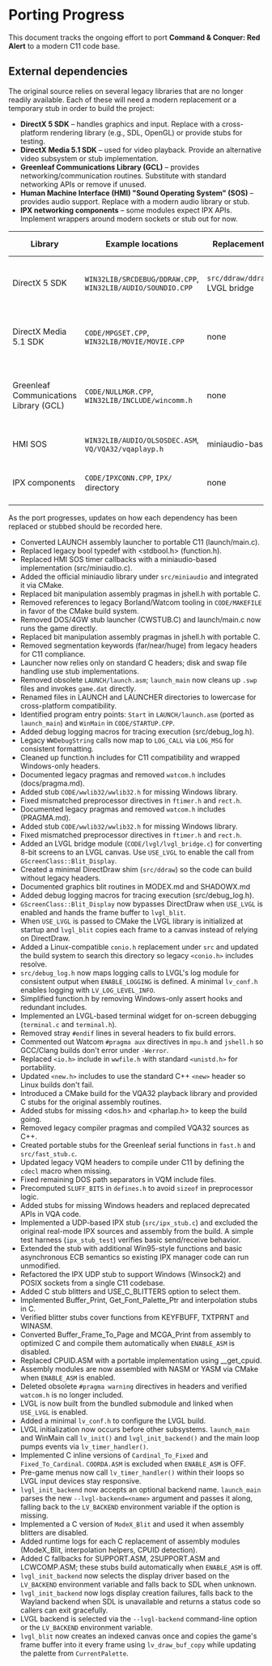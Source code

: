 # Porting Progress

This document tracks the ongoing effort to port **Command & Conquer: Red Alert** to a modern C11 code base.

## External dependencies

The original source relies on several legacy libraries that are no longer readily available. Each of these will need a modern replacement or a temporary stub in order to build the project:

- **DirectX 5 SDK** – handles graphics and input. Replace with a cross-platform rendering library (e.g., SDL, OpenGL) or provide stubs for testing.
- **DirectX Media 5.1 SDK** – used for video playback. Provide an alternative video subsystem or stub implementation.
- **Greenleaf Communications Library (GCL)** – provides networking/communication routines. Substitute with standard networking APIs or remove if unused.
- **Human Machine Interface (HMI) "Sound Operating System" (SOS)** – provides audio support. Replace with a modern audio library or stub.
- **IPX networking components** – some modules expect IPX APIs. Implement wrappers around modern sockets or stub out for now.

| Library | Example locations | Replacement or stub | Remaining work |
| ------- | ----------------- | ------------------ | --------------- |
| DirectX 5 SDK | `WIN32LIB/SRCDEBUG/DDRAW.CPP`, `WIN32LIB/AUDIO/SOUNDIO.CPP` | `src/ddraw/ddraw_stub.c`, LVGL bridge | Port all graphics and input to portable APIs |
| DirectX Media 5.1 SDK | `CODE/MPGSET.CPP`, `WIN32LIB/MOVIE/MOVIE.CPP` | none | Provide modern video playback or stub |
| Greenleaf Communications Library (GCL) | `CODE/NULLMGR.CPP`, `WIN32LIB/INCLUDE/wincomm.h` | none | Replace serial/comm routines with standard networking |
| HMI SOS | `WIN32LIB/AUDIO/OLSOSDEC.ASM`, `VQ/VQA32/vqaplayp.h` | miniaudio-based timer | Port remaining audio paths |
| IPX components | `CODE/IPXCONN.CPP`, `IPX/` directory | none | Implement socket-based networking |

As the port progresses, updates on how each dependency has been replaced or stubbed should be recorded here.
- Converted LAUNCH assembly launcher to portable C11 (launch/main.c).
- Replaced legacy bool typedef with <stdbool.h> (function.h).
- Replaced HMI SOS timer callbacks with a miniaudio-based implementation (src/miniaudio.c).
- Added the official miniaudio library under `src/miniaudio` and integrated it via CMake.
- Replaced bit manipulation assembly pragmas in jshell.h with portable C.
- Removed references to legacy Borland/Watcom tooling in `CODE/MAKEFILE` in favor of the CMake build system.
- Removed DOS/4GW stub launcher (CWSTUB.C) and launch/main.c now runs the game directly.
- Replaced bit manipulation assembly pragmas in jshell.h with portable C.
- Removed segmentation keywords (far/near/huge) from legacy headers for C11 compliance.
- Launcher now relies only on standard C headers; disk and swap file handling use stub implementations.
- Removed obsolete `LAUNCH/launch.asm`; `launch_main` now cleans up `.swp` files
  and invokes `game.dat` directly.
- Renamed files in LAUNCH and LAUNCHER directories to lowercase for cross-platform compatibility.
- Identified program entry points: `Start` in `LAUNCH/launch.asm` (ported as `launch_main`) and `WinMain` in `CODE/STARTUP.CPP`.
- Added debug logging macros for tracing execution (src/debug_log.h).
- Legacy `WWDebugString` calls now map to `LOG_CALL` via `LOG_MSG` for
  consistent formatting.
- Cleaned up function.h includes for C11 compatibility and wrapped Windows-only headers.
- Documented legacy pragmas and removed `watcom.h` includes (docs/pragma.md).
- Added stub `CODE/wwlib32/wwlib32.h` for missing Windows library.
- Fixed mismatched preprocessor directives in `ftimer.h` and `rect.h`.
- Documented legacy pragmas and removed `watcom.h` includes (PRAGMA.md).
- Added stub `CODE/wwlib32/wwlib32.h` for missing Windows library.
- Fixed mismatched preprocessor directives in `ftimer.h` and `rect.h`.
- Added an LVGL bridge module (`CODE/lvgl/lvgl_bridge.c`) for converting 8-bit screens to an LVGL canvas. Use `USE_LVGL` to enable the call from `GScreenClass::Blit_Display`.
- Created a minimal DirectDraw shim (`src/ddraw`) so the code can build without legacy headers.
- Documented graphics blit routines in MODEX.md and SHADOWX.md
- Added debug logging macros for tracing execution (src/debug_log.h).
- `GScreenClass::Blit_Display` now bypasses DirectDraw when `USE_LVGL` is
  enabled and hands the frame buffer to `lvgl_blit`.
- When `USE_LVGL` is passed to CMake the LVGL library is initialized at startup
  and `lvgl_blit` copies each frame to a canvas instead of relying on DirectDraw.
- Added a Linux-compatible `conio.h` replacement under `src` and updated the
  build system to search this directory so legacy `<conio.h>` includes resolve.
- `src/debug_log.h` now maps logging calls to LVGL's log module for consistent
  output when `ENABLE_LOGGING` is defined. A minimal `lv_conf.h` enables logging
  with `LV_LOG_LEVEL_INFO`.
- Simplified function.h by removing Windows-only assert hooks and redundant includes.
- Implemented an LVGL-based terminal widget for on-screen debugging (`terminal.c` and `terminal.h`).
- Removed stray `#endif` lines in several headers to fix build errors.
- Commented out Watcom `#pragma aux` directives in `mpu.h` and `jshell.h` so GCC/Clang builds don't error under `-Werror`.
- Replaced `<io.h>` include in `wwfile.h` with standard `<unistd.h>` for portability.
- Updated `<new.h>` includes to use the standard C++ `<new>` header so Linux builds
  don't fail.
- Introduced a CMake build for the VQA32 playback library and provided C stubs
  for the original assembly routines.
- Added stubs for missing <dos.h> and <pharlap.h> to keep the build going.
- Removed legacy compiler pragmas and compiled VQA32 sources as C++.
- Created portable stubs for the Greenleaf serial functions in `fast.h` and `src/fast_stub.c`.
- Updated legacy VQM headers to compile under C11 by defining the `cdecl` macro when missing.
- Fixed remaining DOS path separators in VQM include files.
- Precomputed `SLUFF_BITS` in `defines.h` to avoid `sizeof` in preprocessor logic.
- Added stubs for missing Windows headers and replaced deprecated APIs in VQA code.
- Implemented a UDP-based IPX stub (`src/ipx_stub.c`) and excluded the
  original real-mode IPX sources and assembly from the build. A simple
  test harness (`ipx_stub_test`) verifies basic send/receive behavior.
- Extended the stub with additional Win95-style functions and basic
  asynchronous ECB semantics so existing IPX manager code can run
  unmodified.
- Refactored the IPX UDP stub to support Windows (Winsock2) and POSIX
  sockets from a single C11 codebase.
- Added C stub blitters and USE_C_BLITTERS option to select them.
- Implemented Buffer_Print, Get_Font_Palette_Ptr and interpolation stubs in C.
- Verified blitter stubs cover functions from KEYFBUFF, TXTPRNT and WINASM.
- Converted Buffer_Frame_To_Page and MCGA_Print from assembly to optimized C and
  compile them automatically when `ENABLE_ASM` is disabled.
- Replaced CPUID.ASM with a portable implementation using __get_cpuid.
- Assembly modules are now assembled with NASM or YASM via CMake when `ENABLE_ASM` is enabled.
- Deleted obsolete `#pragma warning` directives in headers and verified `watcom.h` is no longer included.
- LVGL is now built from the bundled submodule and linked when `USE_LVGL` is enabled.
- Added a minimal `lv_conf.h` to configure the LVGL build.
- LVGL initialization now occurs before other subsystems. `launch_main` and WinMain call `lv_init()` and `lvgl_init_backend()` and the main loop pumps events via `lv_timer_handler()`.
- Implemented C inline versions of `Cardinal_To_Fixed` and `Fixed_To_Cardinal`. `COORDA.ASM` is excluded when `ENABLE_ASM` is OFF.
- Pre-game menus now call `lv_timer_handler()` within their loops so LVGL input devices stay responsive.
- `lvgl_init_backend` now accepts an optional backend name. `launch_main` parses the new `--lvgl-backend=<name>` argument and passes it along, falling back to the `LV_BACKEND` environment variable if the option is missing.
- Implemented a C version of `ModeX_Blit` and used it when assembly blitters are disabled.
- Added runtime logs for each C replacement of assembly modules (ModeX_Blit, interpolation helpers, CPUID detection).
- Added C fallbacks for SUPPORT.ASM, 2SUPPORT.ASM and LCWCOMP.ASM; these stubs build automatically when `ENABLE_ASM` is off.
- `lvgl_init_backend` now selects the display driver based on the `LV_BACKEND` environment variable and falls back to SDL when unknown.
- `lvgl_init_backend` now logs display creation failures, falls back to the Wayland backend when SDL is unavailable and returns a status code so callers can exit gracefully.
- LVGL backend is selected via the `--lvgl-backend` command-line option or the `LV_BACKEND` environment variable.
- `lvgl_blit` now creates an indexed canvas once and copies the game's frame
  buffer into it every frame using `lv_draw_buf_copy` while updating the
  palette from `CurrentPalette`.
